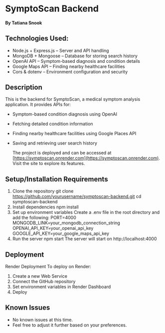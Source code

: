 # SymptoScan Backend

#### By Tatiana Snook

## Technologies Used:
* Node.js + Express.js – Server and API handling
* MongoDB + Mongoose – Database for storing search history
* OpenAI API – Symptom-based diagnosis and condition details
* Google Maps API – Finding nearby healthcare facilities
* Cors & dotenv – Environment configuration and security

## Description
This is the backend for SymptoScan, a medical symptom analysis application. It provides APIs for:
* Symptom-based condition diagnosis using OpenAI
* Fetching detailed condition information
* Finding nearby healthcare facilities using Google Places API
* Saving and retrieving user search history
  
  The project is deployed and can be accessed at [https://symptoscan.onrender.com](https://symptoscan.onrender.com). Visit the site to explore its features.

## Setup/Installation Requirements
1. Clone the repository
    git clone https://github.com/yourusername/symptoscan-backend.git
    cd symptoscan-backend
2. Install dependencies
    npm install
3. Set up environment variables
   Create a .env file in the root directory and add the following:
    PORT=4000
    MONGODB_LINK=your_mongodb_connection_string
    OPENAI_API_KEY=your_openai_api_key
    GOOGLE_API_KEY=your_google_maps_api_key
4. Run the server
    npm start
    The server will start on http://localhost:4000

## Deployment

Render Deployment
To deploy on Render:

1. Create a new Web Service
2. Connect the GitHub repository
3. Set environment variables in Render Dashboard
4. Deploy

## Known Issues

* No known issues at this time.
* Feel free to adjust it further based on your preferences.
